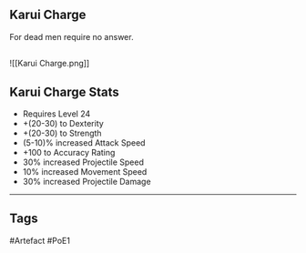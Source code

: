 ## Karui Charge
For dead men require no answer.
##
![[Karui Charge.png]]
## Karui Charge Stats
- Requires Level 24
- +(20-30) to Dexterity
- +(20-30) to Strength
- (5-10)% increased Attack Speed
- +100 to Accuracy Rating
- 30% increased Projectile Speed
- 10% increased Movement Speed
- 30% increased Projectile Damage


---
## Tags
#Artefact
#PoE1